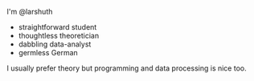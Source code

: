 I'm @larshuth 
- straightforward student
- thoughtless theoretician
- dabbling data-analyst
- germless German

I usually prefer theory but programming and data processing is nice too.

<!---
larshuth/larshuth is a ✨ special ✨ repository because its `README.md` (this file) appears on your GitHub profile.
You can click the Preview link to take a look at your changes.
--->
